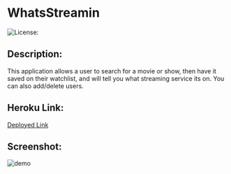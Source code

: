 # WhatsStreamin

![License:](https://img.shields.io/badge/WhatsStreamin-APACHE2.0-brightgreen)

## Description:

This application allows a user to search for a movie or show, then have it saved on their watchlist, and will tell you what streaming service its on. You can also add/delete users.

## Heroku Link:

[Deployed Link](https://quiet-beach-99514.herokuapp.com/)

## Screenshot:


![demo](https://github.com/ZiWang55/WhatsStreamin/blob/main/public/assets/img/WhatsStreamin.gif?raw=true)